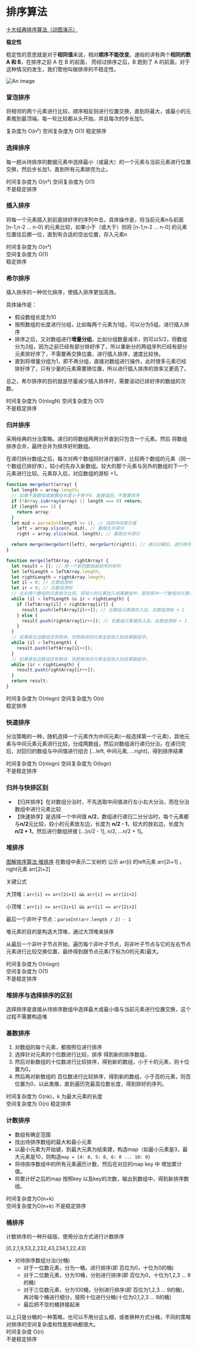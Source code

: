 <TitleList></TitleList>

# 排序算法

[十大经典排序算法（动图演示）](https://www.cnblogs.com/onepixel/p/7674659.html)  

**稳定性**  

稳定性的意思就是对于**相同值**来说，相对**顺序不能改变**。通俗的讲有两个**相同的数 A 和 B**，在排序之前 A 在 B 的前面， 而经过排序之后，B 跑到了 A 的前面，对于这种情况的发生，我们管他叫做排序的不稳定性。

![An image](./images/sort.png)

### 冒泡排序

将相邻的两个元素进行比较，顺序相反则进行位置交换，直到将最大，或最小的元素推到最顶端。每一轮比较都从头开始，并且每次的步长加1。  

复杂度为 O(n²)
空间复杂度为 O(1)
稳定排序  

### 选择排序

每一趟从待排序的数据元素中选择最小（或最大）的一个元素与当前元素进行位置交换，然后步长加1，直到所有元素排完为止。  

时间复杂度为 O(n²)
空间复杂度为 O(1)  
不是稳定排序  

### 插入排序

将每一个元素插入到前面排好序的序列中去，具体操作是，将当前元素n与前面 [n-1,n-2 ... n-0] 的元素比较，如果小于（或大于）则将 [n-1,n-2 ... n-0] 的元素位置往后挪一位，直到有合适的空出位置，存入元素n  

时间复杂度为 O(n²)  
空间复杂度为 O(1)  
稳定排序  

### 希尔排序

<Te d>插入排序</Te>的一种优化排序，使插入排序更加高效。  

具体操作是：  

- 假设数组长度为10
- 按照数组的长度进行分组，比如每两个元素为1组，可以分为5组，进行插入排序
- 排序之后，又对数组进行**增量分组**，比如分组数量减半，则可以5/2，将数组分为2组，因为之前已经有部分排好序了，所以重新分的两组序列已经有部分元素排好序了，不需要再交换位置，进行插入排序，速度比较快。
- 直到将增量分组为1，即不再分组，直接对数组进行操作，此时很多元素已经排好序了，只有少量的元素需要换位置，所以进行插入排序的效率又更高了。

总之，希尔排序的目的就是尽量减少插入排序时，需要滚动已排好序的数组的次数。  

时间复杂度为 O(nlogN)
空间复杂度为 O(1)  
不是稳定排序  

### 归并排序

采用经典的分治策略。递归的将数组两两分开直到只包含一个元素，然后 将数组排序合并，最终合并为排序好的数组。

在递归拆分数组之后，每次对两个数组同时进行循环，比较两个数组的元素（同一个数组已排好序），较小的先存入新数组。较大的那个元素与另外的数组的下一个元素进行比较。元素存入后，对应数组的游标 +1。

```js
function mergeSort(array) {
  let length = array.length;
  // 如果不是数组或者数组长度小于等于0，直接返回，不需要排序 
  if (!Array.isArray(array) || length === 0) return;
  if (length === 1) {
    return array;
  }
  let mid = parseInt(length >> 1), // 找到中间索引值
    left = array.slice(0, mid), // 截取左半部分
    right = array.slice(mid, length); // 截取右半部分

  return merge(mergeSort(left), mergeSort(right)); // 递归分解后，进行排序合并
}

function merge(leftArray, rightArray) {
  let result = []; // 用一个新的数组装排序的序列
  let leftLength = leftArray.length;
  let rightLength = rightArray.length;
  let il = 0; // 左数组游标
  let ir = 0; // 右数组游标
  // 左右两个数组的元素依次比较，将较小的元素加入结果数组中，直到其中一个数组的元素全部加入完则停止
  while (il < leftLength && ir < rightLength) {
    if (leftArray[il] < rightArray[ir]) {
      result.push(leftArray[il++]); // 左数组元素被存入后，左数组游标 + 1
    } else {
      result.push(rightArray[ir++]); // 右数组元素被存入后，右数组游标 + 1
    }
  }
  // 如果是左边数组还有剩余，则把剩余的元素全部加入到结果数组中。
  while (il < leftLength) {
    result.push(leftArray[il++]);
  }
  // 如果是右边数组还有剩余，则把剩余的元素全部加入到结果数组中。
  while (ir < rightLength) {
    result.push(rightArray[ir++]);
  }
  return result;
}
```

时间复杂度为 O(nlogn)
空间复杂度为 O(n)  
稳定排序  

### 快速排序

分治策略的一种，随机选择一个元素作为中间元素(一般选择第一个元素)，其他元素与中间元素元素进行比较，分成两数组，然后对数组进行递归分治。在递归完后，对回归的数组与中间值进行组合 [...left, 中间元素, ...right]，得到排序结果  

时间复杂度为 O(nlogn)
空间复杂度为 O(logn)  
不是稳定排序

### 归并与快排区别

- 【归并排序】在对数组分治时，不先选取中间值进行左小右大分治，而在分治数组中进行元素比较
- 【快速排序】是选择一个中间值 **n/2**，数组进行递归二分分治时，每个元素都与**n/2**元比较，较小的元素放左边，长度为 **n/2 - 1**，较大的放右边，长度为 **n/2 + 1**，然后进行数组拼接 [...[n/2 - 1], n/2, ...n/2 + 1]。  

### 堆排序

[图解排序算法·堆排序](https://www.cnblogs.com/chengxiao/p/6129630.html)
在数组中表示二叉树的 公示  arr[i] 的left元素 arr[2i+1] ，right元素 arr[2i+2]

关键公式  

大顶堆：`arr[i] >= arr[2i+1] && arr[i] >= arr[2i+2]`  

小顶堆：`arr[i] <= arr[2i+1] && arr[i] <= arr[2i+2]`  

最后一个非叶子节点：`parseInt(arr.length / 2) - 1`

堆元素的目的是构造大顶堆，通过大顶堆来排序  

从最后一个非叶子节点开始，遍历每个非叶子节点，将非叶子节点与它的左右节点元素进行比较交换位置，最终得到跟节点元素(下标为0的元素)最大。

时间复杂度为 O(nlogn)  
空间复杂度为 O(1)  
不是稳定排序  

### 堆排序与选择排序的区别

选择排序是直接从待排序数组中选择最大或最小值与当前元素进行位置交换，这个过程不需要构造堆

### 基数排序

1. 对数组的每个元素，都按照位进行排序  
2. 选择针对元素的个位数进行比较，排序 得到新的排序数组，
3. 然后对新数组的十位数进行比较排序，得到新的数组，小于十的元素，则十位置为0，  
4. 然后再对新数组的 百位数进行比较排序，得到新的数组，小于百的元素，则百位置为0，以此类推，直到遍历完最高位数长度，得到排好的序列。

时间复杂度为 O(nk)，k 为最大元素的长度  
空间复杂度为 O(n)
稳定排序

### 计数排序

- 数组有确定范围
- 找出待排序数组的最大和最小元素
- 以最小元素为开始键，到最大元素为结束建，构造map（如最小元素是3，最大元素是10，则构造`map = {4: 0, 5: 0, 6: 0 ... 10: 0}`
- 将待排序数组中的所有元素遍历计数，然后在对应的map key 中 增加累计值。
- 将累计好之后的map 按照key 以及key的次数，输出到数组中，得到新排序数组。

时间复杂度为O(n+k)  
空间复杂度为O(n+k)
不是稳定排序  

### 桶排序

计数排序的一种升级版，使用分治方式进行计数排序  

[0,2,1,9,53,2,232,43,234,1,22,43]

- 对待排序数组分治(分桶)
  - 对于一位数元素，分为一桶，进行排序(即 百位为0，十位为0的桶)
  - 对于二位数元素，分为10桶，分别进行排序(即 百位为0，十位为1,2,3 ... 9的桶)
  - 对于三位数元素，分为100桶，分别进行排序(即 百位为1,2,3 ... 9的桶)，再对每个桶进行细分，按照十位进行分桶(十位为0,1,2,3 ... 9的桶)
  - 最后把不空的桶拼接起来

以上只是分桶的一种策略，也可以不用分这么细，或者换种方式分桶，不同的策略对排序的空间复杂度和性能影响都很大。  
时间复杂度  O(n)  
不是稳定排序  
